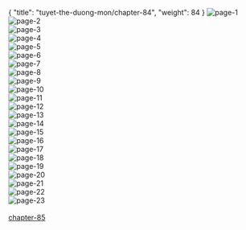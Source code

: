 { "title": "tuyet-the-duong-mon/chapter-84", "weight": 84 }
<img src="tuyet-the-duong-mon_0084_01-1d62e7cda06280dc16d61cae7a24bb60.webp" alt="page-1" origin="http://1.bp.blogspot.com/-2w8eF2a2eTw/V-Zo2C14i0I/AAAAAAAKa_g/XPl03cj3UUc/s0/Dau-La-Dai-Luc-2-Chapter-83-P-1.jpg?imgmax=0"><br/>
<img src="tuyet-the-duong-mon_0084_02-9c64f35753715206a8f402ab36523fb1.webp" alt="page-2" origin="http://1.bp.blogspot.com/-aeBPVM6y928/V-Zo3ePSg4I/AAAAAAAKa_k/4S35yw_w3Hc/s0/Dau-La-Dai-Luc-2-Chapter-83-P-2.jpg?imgmax=0"><br/>
<img src="tuyet-the-duong-mon_0084_03-e12557766289c8203a082199755d30e4.webp" alt="page-3" origin="http://1.bp.blogspot.com/-Yp2fjTqZ0Tw/V-Zo4yzpiMI/AAAAAAAKa_o/iRxVD71R3xk/s0/Dau-La-Dai-Luc-2-Chapter-83-P-3.jpg?imgmax=0"><br/>
<img src="tuyet-the-duong-mon_0084_04-592703a9bce0094a7db064593cb721ac.webp" alt="page-4" origin="http://1.bp.blogspot.com/-pm0KfiW6qB8/V-Zo6aW-UDI/AAAAAAAKa_s/rYUQpqMEvN0/s0/Dau-La-Dai-Luc-2-Chapter-83-P-4.jpg?imgmax=0"><br/>
<img src="tuyet-the-duong-mon_0084_05-12d9f3e3a6d976ebbdfb9bcfd26df60c.webp" alt="page-5" origin="http://1.bp.blogspot.com/-1hU2bUMCgMA/V-Zo748WmZI/AAAAAAAKa_w/sd1CYeIZ2TA/s0/Dau-La-Dai-Luc-2-Chapter-83-P-5.jpg?imgmax=0"><br/>
<img src="tuyet-the-duong-mon_0084_06-6295a30e85af7d1ff1bab2058a98a891.webp" alt="page-6" origin="http://1.bp.blogspot.com/-vDbhFtDTN1w/V-Zo9RFqFYI/AAAAAAAKa_0/vD6TMb4qLo8/s0/Dau-La-Dai-Luc-2-Chapter-83-P-6.jpg?imgmax=0"><br/>
<img src="tuyet-the-duong-mon_0084_07-14a239e9a198d2cfc82152aa6ba7beef.webp" alt="page-7" origin="http://1.bp.blogspot.com/-D3FpeTBe3k8/V-Zo-pC3RoI/AAAAAAAKa_4/cflKj2bNnlU/s0/Dau-La-Dai-Luc-2-Chapter-83-P-7.jpg?imgmax=0"><br/>
<img src="tuyet-the-duong-mon_0084_08-d1c7b4c0fcf79d8775b58dc2ebc1f10c.webp" alt="page-8" origin="http://1.bp.blogspot.com/-rIpnxBXEU3I/V-ZpAE2iH8I/AAAAAAAKa_8/3Y14LgYK4Js/s0/Dau-La-Dai-Luc-2-Chapter-83-P-8.jpg?imgmax=0"><br/>
<img src="tuyet-the-duong-mon_0084_09-5d258e9f3eeff53f556ca91f3cd95ab2.webp" alt="page-9" origin="http://1.bp.blogspot.com/-FIa2-tcnjUc/V-ZpBfkn9jI/AAAAAAAKbAA/d2_cnWi7Vf4/s0/Dau-La-Dai-Luc-2-Chapter-83-P-9.jpg?imgmax=0"><br/>
<img src="tuyet-the-duong-mon_0084_10-3b4778a9a8bb78191fca687617070603.webp" alt="page-10" origin="http://1.bp.blogspot.com/-CoPGBbC6M2I/V-ZpC7ecs8I/AAAAAAAKbAE/zHdmjRQDwno/s0/Dau-La-Dai-Luc-2-Chapter-83-P-10.jpg?imgmax=0"><br/>
<img src="tuyet-the-duong-mon_0084_11-de64e78e9c6acd43bc19a75c206b3364.webp" alt="page-11" origin="http://1.bp.blogspot.com/-ldv3XEe8IQU/V-ZpEOZEQDI/AAAAAAAKbAI/mAhUH2VT5Mk/s0/Dau-La-Dai-Luc-2-Chapter-83-P-11.jpg?imgmax=0"><br/>
<img src="tuyet-the-duong-mon_0084_12-542d95e627c7a2b18a890ea810ede96a.webp" alt="page-12" origin="http://1.bp.blogspot.com/-6my2ikOYnFM/V-ZpFa9vOdI/AAAAAAAKbAM/1keKgi3mJfY/s0/Dau-La-Dai-Luc-2-Chapter-83-P-12.jpg?imgmax=0"><br/>
<img src="tuyet-the-duong-mon_0084_13-67ebf7473e4866a1a38a52bbdf4c9ef8.webp" alt="page-13" origin="http://1.bp.blogspot.com/-fxqKGdiRHcg/V-ZpG9HHn5I/AAAAAAAKbAQ/27R8vRo6gBw/s0/Dau-La-Dai-Luc-2-Chapter-83-P-13.jpg?imgmax=0"><br/>
<img src="tuyet-the-duong-mon_0084_14-843283b8ebb13ccad27d1cc46166d2ee.webp" alt="page-14" origin="http://1.bp.blogspot.com/-5rfkYqUbMBA/V-ZpIEfV3YI/AAAAAAAKbAU/yotLCgIRcYI/s0/Dau-La-Dai-Luc-2-Chapter-83-P-14.jpg?imgmax=0"><br/>
<img src="tuyet-the-duong-mon_0084_15-8d80dc2f91e2a4b8e62b4251051c4d0d.webp" alt="page-15" origin="http://1.bp.blogspot.com/--mhBSPdIVBI/V-ZpJz4lDHI/AAAAAAAKbAY/ptdVdtiiZsU/s0/Dau-La-Dai-Luc-2-Chapter-83-P-15.jpg?imgmax=0"><br/>
<img src="tuyet-the-duong-mon_0084_16-0afbb79b3bcb6a76cfcede798ae46d32.webp" alt="page-16" origin="http://1.bp.blogspot.com/-ZZzWAvpuwKk/V-ZpLW6VbJI/AAAAAAAKbAc/HxxWOiiri7M/s0/Dau-La-Dai-Luc-2-Chapter-83-P-16.jpg?imgmax=0"><br/>
<img src="tuyet-the-duong-mon_0084_17-38d83cd3d1b3cccede52b7a751b0d2f0.webp" alt="page-17" origin="http://1.bp.blogspot.com/--_F4RKRH62k/V-ZpMoP0i3I/AAAAAAAKbAg/dptj68JYOnU/s0/Dau-La-Dai-Luc-2-Chapter-83-P-17.jpg?imgmax=0"><br/>
<img src="tuyet-the-duong-mon_0084_18-f1cf10edcc0c8894fa03910dcb10b957.webp" alt="page-18" origin="http://1.bp.blogspot.com/-9vKitGu22Qw/V-ZpOKE-svI/AAAAAAAKbAk/c4KhsyC6LxY/s0/Dau-La-Dai-Luc-2-Chapter-83-P-18.jpg?imgmax=0"><br/>
<img src="tuyet-the-duong-mon_0084_19-89e350c5065b43bcbac4b8e55a370cbe.webp" alt="page-19" origin="http://1.bp.blogspot.com/-DOIzbHT90uU/V-ZpPjKRs5I/AAAAAAAKbAo/82MgFXkXhIA/s0/Dau-La-Dai-Luc-2-Chapter-83-P-19.jpg?imgmax=0"><br/>
<img src="tuyet-the-duong-mon_0084_20-cdd2ecc5a3631863441f9f4928cdc875.webp" alt="page-20" origin="http://1.bp.blogspot.com/-D6-1x7uUcUw/V-ZpQwuQfII/AAAAAAAKbAs/ThAJjcNCg6M/s0/Dau-La-Dai-Luc-2-Chapter-83-P-20.jpg?imgmax=0"><br/>
<img src="tuyet-the-duong-mon_0084_21-c2354a1b17127d893f367e35c32334aa.webp" alt="page-21" origin="http://1.bp.blogspot.com/-jScAia_fs1g/V-ZpSf54wnI/AAAAAAAKbAw/JsNuRAMn1PU/s0/Dau-La-Dai-Luc-2-Chapter-83-P-21.jpg?imgmax=0"><br/>
<img src="tuyet-the-duong-mon_0084_22-f9b698dfb6249fd07329983fab666a4c.webp" alt="page-22" origin="http://1.bp.blogspot.com/-nNhVGDrgLV4/V-ZpTyGmzAI/AAAAAAAKbA0/jGCgvDTXFC8/s0/Dau-La-Dai-Luc-2-Chapter-83-P-22.jpg?imgmax=0"><br/>
<img src="tuyet-the-duong-mon_0084_23-b428298afdf34d4c83bac526e3c53262.webp" alt="page-23" origin="http://1.bp.blogspot.com/-9KmX7VBi000/V-ZpUiqZdvI/AAAAAAAKbA4/79FRMprOel4/s0/Dau-La-Dai-Luc-2-Chapter-83-P-23.jpg?imgmax=0"><br/>
<br/><a class="nextchap" href="/tuyet-the-duong-mon/chapter-85">chapter-85</a>

